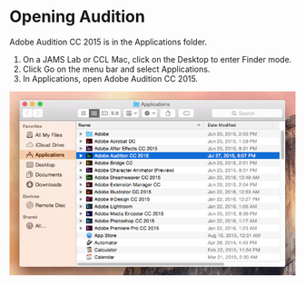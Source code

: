 # Opening Audition

Adobe Audition CC 2015 is in the Applications folder.

1. On a JAMS Lab or CCL Mac, click on the Desktop to enter Finder mode.
2. Click Go on the menu bar and select Applications.
3. In Applications, open Adobe Audition CC 2015. 

![](/assets/opening-audition.png)

